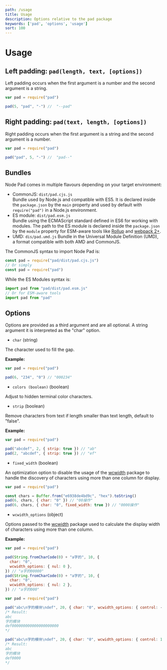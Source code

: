 ```yaml
---
path: /usage
title: Usage
description: Options relative to the pad package
keywords: ['pad', 'options', 'usage']
sort: 100
---
```


# Usage

## Left padding: `pad(length, text, [options])`

Left padding occurs when the first argument is a number and the second argument is a string.

```js
var pad = require("pad")

pad(5, "pad", "-") //  "--pad"
```

## Right padding: `pad(text, length, [options])`

Right padding occurs when the first argument is a string and the second argument is a number.

```js
var pad = require("pad")

pad("pad", 5, "-") //  "pad--"
```

## Bundles

Node Pad comes in multiple flavours depending on your target environment:

* CommonJS: `dist/pad.cjs.js`   
  Bundle used by Node.js and compatible with ES5. It is declared inside the `package.json` by the `main` property and used by default with `require("pad")` in a Node.js environment.
* ES module: `dist/pad.esm.js`   
  Bundle using the ECMAScript standard defined in ES6 for working with modules. The path to the ES module is declared inside the `package.json` by the `module` property for ESM-aware tools like [Rollup](https://rollupjs.org) and [webpack 2+](https://webpack.js.org/).
* UMD: `dis/pad.umd.js`
  Bundle in the Universal Module Definition (UMD), a format compatible with both AMD and CommonJS.

The CommonJS syntax to import Node Pad is:

```js
const pad = require("pad/dist/pad.cjs.js")
// Or simply
const pad = require("pad")
```

While the ES Modules syntax is:

```js
import pad from "pad/dist/pad.esm.js"
// Or for ESM-aware tools
import pad from "pad"
```

## Options

Options are provided as a third argument and are all optional. A string argument it is interpreted as the "char" option.

* `char` (string)

The character used to fill the gap.

**Example:**

```js
var pad = require("pad")

pad(6, "234", "0") // "000234"
```

* `colors (boolean)` (boolean)

Adjust to hidden terminal color characters.

* `strip` (boolean)

Remove characters from text if length smaller than text length, default to "false".

**Example:**

```js
var pad = require("pad")

pad("abcdef", 2, { strip: true }) // "ab"
pad(2, "abcdef", { strip: true }) // "ef"
```

* `fixed_width` (boolean)

An optimization option to disable the usage of the [wcwidth](https://www.npmjs.com/package/wcwidth) package to handle the discovery of characters using more than one column for display.

```js
var pad = require("pad")

const chars = Buffer.from("e6938de4bd9c", "hex").toString()
pad(6, chars, { char: "0" }) // "00操作"
pad(6, chars, { char: "0", fixed_width: true }) // "0000操作"
```

* `wcwidth_options` (object)

Options passed to the [wcwidth](https://www.npmjs.com/package/wcwidth) package used to calculate the display width of characters using more than one column.

**Example:**

```js
var pad = require("pad")

pad(String.fromCharCode(0) + "a字的", 10, {
  char: "0",
  wcwidth_options: { nul: 0 },
}) // "a字的00000"
pad(String.fromCharCode(0) + "a字的", 10, {
  char: "0",
  wcwidth_options: { nul: 2 },
}) // "a字的000"
```

```js
var pad = require("pad")

pad("abc\n字的模块\ndef", 20, { char: "0", wcwidth_options: { control: -1 } })
/* Result:
abc
字的模块
def000000000000000000000
*/

pad("abc\n字的模块\ndef", 20, { char: "0", wcwidth_options: { control: 1 } })
/* Result:
abc
字的模块
def0000
*/
```
